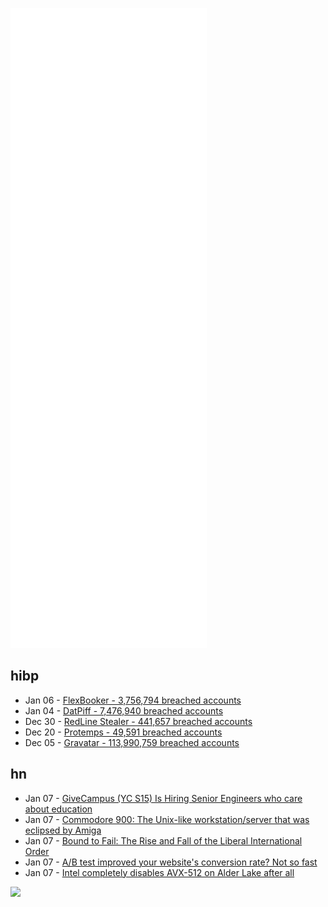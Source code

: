 ![Metrics](https://raw.githubusercontent.com/phixion/phixion/master/metrics.svg)

## hibp

<!--
for https://github.com/phixion/phixion/blob/main/.github/workflows/feeds.yml
-->
<!--START_SECTION:haveibeenpwnd-->
- Jan 06 - [FlexBooker - 3,756,794 breached accounts](https://haveibeenpwned.com/PwnedWebsites#FlexBooker)
- Jan 04 - [DatPiff - 7,476,940 breached accounts](https://haveibeenpwned.com/PwnedWebsites#DatPiff)
- Dec 30 - [RedLine Stealer - 441,657 breached accounts](https://haveibeenpwned.com/PwnedWebsites#RedLineStealer)
- Dec 20 - [Protemps - 49,591 breached accounts](https://haveibeenpwned.com/PwnedWebsites#Protemps)
- Dec 05 - [Gravatar - 113,990,759 breached accounts](https://haveibeenpwned.com/PwnedWebsites#Gravatar)
<!--END_SECTION:haveibeenpwnd-->

## hn

<!--
for https://github.com/phixion/phixion/blob/main/.github/workflows/feeds.yml
-->
<!--START_SECTION:hn-->
- Jan 07 - [GiveCampus (YC S15) Is Hiring Senior Engineers who care about education](https://jobs.lever.co/givecampus/44af3199-546a-404a-95fd-a097ef37e915)
- Jan 07 - [Commodore 900: The Unix-like workstation/server that was eclipsed by Amiga](https://vintagecomputer.ca/commodore-900/)
- Jan 07 - [Bound to Fail: The Rise and Fall of the Liberal International Order](https://direct.mit.edu/isec/article/43/4/7/12221/Bound-to-Fail-The-Rise-and-Fall-of-the-Liberal)
- Jan 07 - [A/B test improved your website's conversion rate? Not so fast](https://blog.alexandervolkmann.com/2022/01/05/conversion-rate-A-B-testing.html)
- Jan 07 - [Intel completely disables AVX-512 on Alder Lake after all](https://www.igorslab.de/en/intel-deactivated-avx-512-on-alder-lake-but-fully-questionable-interpretation-of-efficiency-news-editorial/)
<!--END_SECTION:hn-->

<!--
for https://yhype.me
-->
![](https://hit.yhype.me/github/profile?user_id=13013670)
